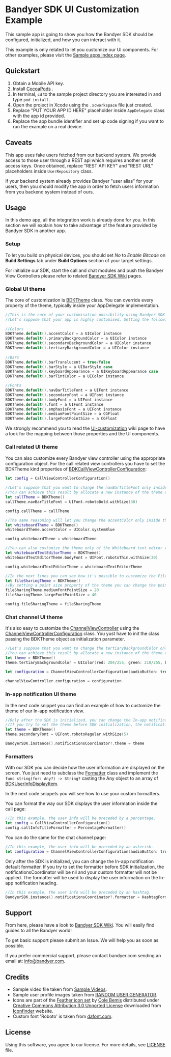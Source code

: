 # Bandyer SDK UI Customization Example

This sample app is going to show you how the Bandyer SDK should be configured, initialized, and how you can interact with it.

This example is only related to let you customize our UI components. For other examples, please visit the [Sample apps index page](https://github.com/Bandyer/Bandyer-iOS-SDK-Samples-Swift).

## Quickstart

1. Obtain a Mobile API key.
2. Install [CocoaPods](https://guides.cocoapods.org/using/getting-started.html#getting-started) .
3. In terminal, `cd` to the sample project directory you are interested in and type `pod install`.
4. Open the project in Xcode using the `.xcworkspace` file just created.
5. Replace "PUT YOUR APP ID HERE" placeholder inside `AppDelegate` class with the app id provided. 
6. Replace the app bundle identifier and set up code signing if you want to run the example on a real device.

## Caveats

This app uses fake users fetched from our backend system. We provide access to those user through a REST api which requires another set of access keys. Once obtained, replace "REST API KEY" and "REST URL" placeholders inside `UserRepository` class.

If your backend system already provides Bandyer "user alias" for your users, then you should modify the app in order to fetch users information from you backend system instead of ours.

## Usage

In this demo app, all the integration work is already done for you. In this section we will explain how to take advantage of the feature provided by Bandyer SDK in another app.

### Setup

To let you build on physical devices, you should set *No* to  *Enable Bitcode* on **Build Settings** tab under **Build Options** section of your target settings.

For initialize our SDK, start the call and chat modules and push the Bandyer View Controllers please refer to related [Bandyer SDK Wiki](https://github.com/Bandyer/Bandyer-iOS-SDK/wiki) pages. 

### Global UI theme

The core of customization is [BDKTheme](https://docs.bandyer.com/Bandyer-iOS-SDK/BandyerSDK/latest/Classes/BDKTheme.html) class. You can override every property of the theme, typically inside your AppDelegate implementation.

```swift
//This is the core of your customisation possibility using Bandyer SDK theme.
//Let's suppose that your app is highly customised. Setting the following properties will let you to apply your colors, bar properties and fonts to all Bandyer's view controllers.
        
//Colors
BDKTheme.default().accentColor = a UIColor instance
BDKTheme.default().primaryBackgroundColor = a UIColor instance
BDKTheme.default().secondaryBackgroundColor = a UIColor instance
BDKTheme.default().tertiaryBackgroundColor = a UIColor instance
        
//Bars
BDKTheme.default().barTranslucent = true/false
BDKTheme.default().barStyle = a UIBarStyle case
BDKTheme.default().keyboardAppearance = a UIKeyboardAppearance case
BDKTheme.default().barTintColor = a UIColor instance

//Fonts
BDKTheme.default().navBarTitleFont = a UIFont instance
BDKTheme.default().secondaryFont = a UIFont instance 
BDKTheme.default().bodyFont = a UIFont instance
BDKTheme.default().font = a UIFont instance
BDKTheme.default().emphasisFont = a UIFont instance
BDKTheme.default().mediumFontPointSize = a CGFloat
BDKTheme.default().largeFontPointSize = a CGFloat
```

We strongly recommend you to read the [UI-customization](https://github.com/Bandyer/Bandyer-iOS-SDK/wiki/UI-customization) wiki page to have a look for the mapping between those properties and the UI components. 

### Call related UI theme

You can also customize every Bandyer view controller using the appropriate configuration object. For the call related view controllers you have to set the BDKTheme kind properties of [BDKCallViewControllerConfiguration](https://docs.bandyer.com/Bandyer-iOS-SDK/BandyerSDK/latest/Classes/BDKCallViewControllerConfiguration.html):

```swift
let config = CallViewControllerConfiguration()
 
//Let's suppose that you want to change the navBarTitleFont only inside the BDKCallViewController.
//You can achieve this result by allocate a new instance of the theme and set the navBarTitleFont property whit the wanted value.
let callTheme = BDKTheme()
callTheme.navBarTitleFont = UIFont.robotoBold.withSize(30)

config.callTheme = callTheme

//The same reasoning will let you change the accentColor only inside the Whiteboard view controller.
let whiteboardTheme = BDKTheme()
whiteboardTheme.accentColor = UIColor.systemBlue

config.whiteboardTheme = whiteboardTheme

//You can also customize the theme only of the Whiteboard text editor view controller.
let whiteboardTextEditorTheme = BDKTheme()
whiteboardTextEditorTheme.bodyFont = UIFont.robotoThin.withSize(30)

config.whiteboardTextEditorTheme = whiteboardTextEditorTheme

//In the next lines you can see how it's possible to customize the File Sharing view controller theme.
let fileSharingTheme = BDKTheme()
//By setting a point size property of the theme you can change the point size of all the medium/large labels.
fileSharingTheme.mediumFontPointSize = 20
fileSharingTheme.largeFontPointSize = 40

config.fileSharingTheme = fileSharingTheme
```

### Chat channel UI theme

It's also easy to customize the [ChannelViewController](https://docs.bandyer.com/Bandyer-iOS-SDK/BandyerSDK/latest/Classes/ChannelViewController.html) using the [ChannelViewControllerConfiguration](https://docs.bandyer.com/Bandyer-iOS-SDK/BandyerSDK/latest/Classes/ChannelViewControllerConfiguration.html) class. You yust have to init the class passing the BDKTheme object as initialization parameter.

```swift
//Let's suppose that you want to change the tertiaryBackgroundColor only inside the ChannelViewController.
//You can achieve this result by allocate a new instance of the theme and set the tertiaryBackgroundColor property whit the wanted value.
let theme = BDKTheme()
theme.tertiaryBackgroundColor = UIColor(red: 204/255, green: 210/255, blue: 226/255, alpha: 1)

let configuration = ChannelViewControllerConfiguration(audioButton: true, videoButton: true, theme: theme)
    
channelViewController.configuration = configuration
```

### In-app notification UI theme

In the next code snippet you can find an example of how to customize the theme of our In-app notification view.

```swift
//Only after the SDK is initialized, you can change the In-app notification theme. 
//If you try to set the theme before SDK initialization, the notificationsCoordinator will be nil and your theme will not be applied. 
let theme = BDKTheme()
theme.secondaryFont = UIFont.robotoRegular.withSize(5)

BandyerSDK.instance().notificationsCoordinator?.theme = theme
```
### Formatters

With our SDK you can decide how the user information are displayed on the screen. Yuo just need to subclass the [Formatter](https://developer.apple.com/documentation/foundation/formatter) class and implement the `func string(for: Any?) -> String?` casting the Any object to an array of 
[BDKUserInfoDisplayItem](https://docs.bandyer.com/Bandyer-iOS-SDK/BandyerSDK/latest/Classes/BDKUserInfoDisplayItem.html).

In the next code snippets you will see how to use your custom formatters. 

You can format the way our SDK displays the user information inside the call page:

```swift
//In this example, the user info will be preceded by a percentage.
let config = CallViewControllerConfiguration()
config.callInfoTitleFormatter = PercentageFormatter()
```

You can do the same for the chat channel page:

```swift
//In this example, the user info will be preceded by an asterisk.
let configuration = ChannelViewControllerConfiguration(audioButton: true, videoButton: true, formatter: AsteriskFormatter())
```

Only after the SDK is initialized, you can change the In-app notification default formatter. 
If you try to set the formatter before SDK initialization, the notificationsCoordinator will be nil and your custom formatter will not be applied. 
The formatter will be used to display the user information on the In-app notification heading.

```swift
//In this example, the user info will be preceded by an hashtag.
BandyerSDK.instance().notificationsCoordinator?.formatter = HashtagFormatter()
```

## Support

From here, please have a look to [Bandyer SDK Wiki](https://github.com/Bandyer/Bandyer-iOS-SDK/wiki). You will easily find guides to all the Bandyer world! 

To get basic support please submit an Issue. We will help you as soon as possible.

If you prefer commercial support, please contact bandyer.com sending an email at: [info@bandyer.com](mailto:info@bandyer.com).

## Credits

- Sample video file taken from [Sample Videos](https://sample-videos.com/).
- Sample user profile images taken from [RANDOM USER GENERATOR](https://randomuser.me/).
- Icons are part of the [Feather icon set](https://www.iconfinder.com/iconsets/feather-2) by [Cole Bemis](https://www.iconfinder.com/colebemis) distributed under [Creative Commons Attribution 3.0 Unported License](https://creativecommons.org/licenses/by/3.0/) downloaded from [Iconfinder](https://www.iconfinder.com/) website.
- Custom font 'Roboto' is taken from [dafont.com](https://www.dafont.com/it/roboto.font).

## License

Using this software, you agree to our license. For more details, see [LICENSE](https://github.com/Bandyer/Bandyer-iOS-SDK-Samples-Swift/blob/master/LICENSE) file.
